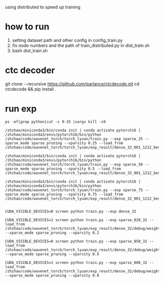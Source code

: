 <!--
 * @Author: your name
 * @Date: 2020-10-17 18:33:49
 * @LastEditTime: 2020-10-17 19:19:18
 * @LastEditors: Please set LastEditors
 * @Description: In User Settings Edit
 * @FilePath: /speech-to-text-wavenet/torch_lyuan/readme.md
-->
using distributed to speed up training
# how to run
1. setting dataset path and other config in config_train.py
2. fix node numbers and the path of train_distributed.py in dist_train.sh
3. bash dist_train.sh

# ctc decoder
git clone --recursive https://github.com/parlance/ctcdecode.git
cd ctcdecode && pip install .

# run exp

```
ps -ef|grep python|cut -c 9-15 |xargs kill -s9

/zhzhao/miniconda3/bin/conda init | conda activate pytorch16 | /zhzhao/miniconda3/envs/pytorch16/bin/python /zhzhao/code/wavenet_torch/torch_lyuan/train.py --exp sparse_25 --sparse_mode sparse_pruning --sparsity 0.25 --load_from /zhzhao/code/wavenet_torch/torch_lyuan/exp_result/dense_32_001_1212_best.pth

/zhzhao/miniconda3/bin/conda init | conda activate pytorch16 | /zhzhao/miniconda3/envs/pytorch16/bin/python /zhzhao/code/wavenet_torch/torch_lyuan/train.py --exp sparse_50 --sparse_mode sparse_pruning --sparsity 0.5 --load_from /zhzhao/code/wavenet_torch/torch_lyuan/exp_result/dense_32_001_1212_best.pth

/zhzhao/miniconda3/bin/conda init | conda activate pytorch16 | /zhzhao/miniconda3/envs/pytorch16/bin/python /zhzhao/code/wavenet_torch/torch_lyuan/train.py --exp sparse_75 --sparse_mode sparse_pruning --sparsity 0.75 --load_from /zhzhao/code/wavenet_torch/torch_lyuan/exp_result/dense_32_001_1212_best.pth
    
    
CUDA_VISIBLE_DEVICES=0 screen python train.py --exp dense_32

CUDA_VISIBLE_DEVICES=1 screen python train.py --exp sparse_020_32 --load_from /zhzhao/code/wavenet_torch/torch_lyuan/exp_result/dense_32/debug/weights/last.pth --sparse_mode sparse_pruning --sparsity 0.2

CUDA_VISIBLE_DEVICES=0 screen python train.py --exp sparse_050_32 --load_from /zhzhao/code/wavenet_torch/torch_lyuan/exp_result/dense_32/debug/weights/last.pth --sparse_mode sparse_pruning --sparsity 0.5

CUDA_VISIBLE_DEVICES=1 screen python train.py --exp sparse_080_32 --load_from /zhzhao/code/wavenet_torch/torch_lyuan/exp_result/dense_32/debug/weights/last.pth --sparse_mode sparse_pruning --sparsity 0.8
```